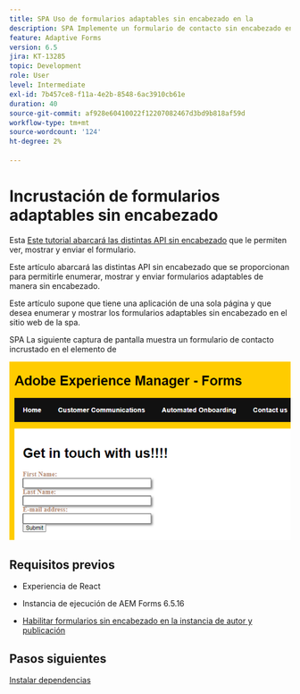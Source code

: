 ```yaml
---
title: SPA Uso de formularios adaptables sin encabezado en la
description: SPA Implemente un formulario de contacto sin encabezado en el área de trabajo de
feature: Adaptive Forms
version: 6.5
jira: KT-13285
topic: Development
role: User
level: Intermediate
exl-id: 7b457ce8-f11a-4e2b-8548-6ac3910cb61e
duration: 40
source-git-commit: af928e60410022f12207082467d3bd9b818af59d
workflow-type: tm+mt
source-wordcount: '124'
ht-degree: 2%

---
```


# Incrustación de formularios adaptables sin encabezado

Esta [Este tutorial abarcará las distintas API sin encabezado](https://opensource.adobe.com/aem-forms-af-runtime/api/#section/Introduction) que le permiten ver, mostrar y enviar el formulario.

Este artículo abarcará las distintas API sin encabezado que se proporcionan para permitirle enumerar, mostrar y enviar formularios adaptables de manera sin encabezado.

Este artículo supone que tiene una aplicación de una sola página y que desea enumerar y mostrar los formularios adaptables sin encabezado en el sitio web de la spa.

SPA La siguiente captura de pantalla muestra un formulario de contacto incrustado en el elemento de

![contact-us-form](./assets/contact-us-form.png)

## Requisitos previos

* Experiencia de React

* Instancia de ejecución de AEM Forms 6.5.16

* [Habilitar formularios sin encabezado en la instancia de autor y publicación](https://experienceleague.adobe.com/docs/experience-manager-headless-adaptive-forms/using/quick-setup/enable-headless-adaptive-forms-and-core-components.html?lang=en)

## Pasos siguientes

[Instalar dependencias](./install-af-react-libraries.md)
